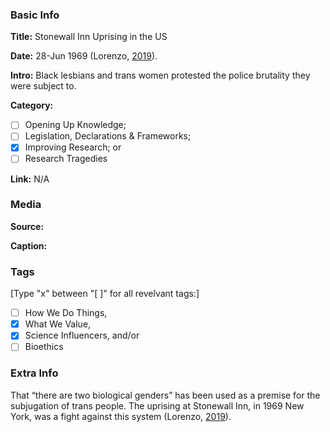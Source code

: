 ### Basic Info

**Title:**
Stonewall Inn Uprising in the US

**Date:**
28-Jun 1969 (Lorenzo, [2019](https://www.stonewall.org.uk/about-us/news/stonewall-uprising-50-years-lgbt-history)).

**Intro:**
Black lesbians and trans women protested the police brutality they were subject to.

**Category:** 

- [ ] Opening Up Knowledge;
- [ ] Legislation, Declarations & Frameworks;
- [x] Improving Research; or
- [ ] Research Tragedies

**Link:**
N/A

### Media

**Source:** 

**Caption:** 

### Tags

[Type "x" between "[ ]" for all revelvant tags:]

- [ ] How We Do Things, 
- [x] What We Value, 
- [x] Science Influencers, and/or 
- [ ] Bioethics

### Extra Info

That “there are two biological genders” has been used as a premise for the subjugation of trans people. The uprising at Stonewall Inn, in 1969 New York, was a fight against this system (Lorenzo, [2019](https://www.stonewall.org.uk/about-us/news/stonewall-uprising-50-years-lgbt-history)).
